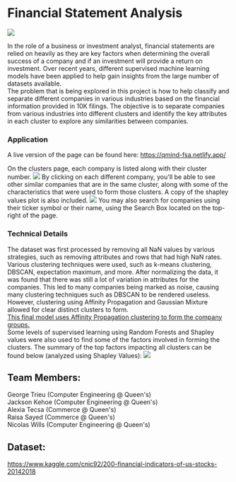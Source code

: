 # Financial Statement Analysis

<img src="https://i.imgur.com/D86dur5.png">

In the role of a business or investment analyst, financial statements are relied on heavily as they are key factors when determining the overall success of a company and if an investment will provide a return on investment. Over recent years, different supervised machine learning models have been applied to help gain insights from the large number of datasets available.  
The problem that is being explored in this project is how to help classify and separate different companies in various industries based on the financial information provided in 10K filings. The objective is to separate companies from various industries into different clusters and identify the key attributes in each cluster to explore any similarities between companies.

### Application

A live version of the page can be found here: https://qmind-fsa.netlify.app/

On the clusters page, each company is listed along with their cluster number.
<img src="https://i.imgur.com/ZuLyun0.png">
By clicking on each different company, you'll be able to see other similar companies that are in the same cluster, along with some of the characteristics that were used to form those clusters. A copy of the shapley values plot is also included.
<img src="https://i.imgur.com/ajhivzy.png">
You may also search for companies using their ticker symbol or their name, using the Search Box located on the top-right of the page.

### Technical Details

The dataset was first processed by removing all NaN values by various strategies, such as removing attributes and rows that had high NaN rates.  
Various clustering techniques were used, such as k-means clustering, DBSCAN, expectation maximum, and more. After normalizing the data, it was found that there was still a lot of variation in attributes for the companies. This led to many companies being marked as noise, causing many clustering techniques such as DBSCAN to be rendered useless.  
However, clustering using Affinity Propagation and Gaussian Mixture allowed for clear distinct clusters to form.  
<u>This final model uses Affinity Propagation clustering to form the company groups.</u>  
Some levels of supervised learning using Random Forests and Shapley values were also used to find some of the factors involved in forming the clusters.
The summary of the top factors impacting all clusters can be found below (analyzed using Shapley Values):
<img src="https://i.imgur.com/Y0lrHB3.png">

## Team Members:

George Trieu (Computer Engineering @ Queen's)  
Jackson Kehoe (Computer Engineering @ Queen's)  
Alexia Tecsa (Commerce @ Queen's)  
Raisa Sayed (Commerce @ Queen's)  
Nicolas Wills (Computer Engineering @ Queen's)

## Dataset:

https://www.kaggle.com/cnic92/200-financial-indicators-of-us-stocks-20142018
